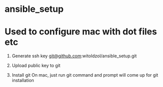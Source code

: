 # ansible_setup
# Used to configure mac with dot files etc

1) Generate ssh key
git@github.com:witoldzol/ansible_setup.git

2) Upload public key to git

3) Install git
On mac, just run git command and prompt will come up for git installation
